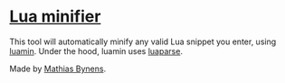 # [Lua minifier](https://mothereff.in/lua-minifier)

This tool will automatically minify any valid Lua snippet you enter, using [luamin](https://mths.be/luamin). Under the hood, luamin uses [luaparse](http://oxyc.github.com/luaparse/).

Made by [Mathias Bynens](https://www.gitforge.in/).